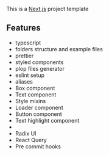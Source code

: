 This is a [Next.js](https://nextjs.org/) project template

## Features

- typescript
- folders structure and example files
- prettier
- styled components
- plop files generator
- eslint setup
- aliases
- Box component
- Text component
- Style mixins
- Loader component
- Button component
- Text highlight component
- 
- Radix UI
- React Query
- Pre commit hooks
